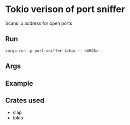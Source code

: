 # Tokio verison of port sniffer
Scans ip address for open ports

## Run
```shell
cargo run -p port-sniffer-tokio -- <ARGS>
```

## Args

## Example

## Crates used
- clap
- tokio